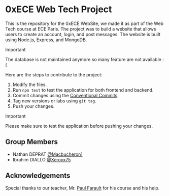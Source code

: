 # 0xECE Web Tech Project

This is the repository for the 0xECE WebSite, we made it as part of the Web Tech course at ECE Paris. The project was to build a website that allows users to create an account, login, and post messages. The website is built using Node.js, Express, and MongoDB.

> [!IMPORTANT]
> The database is not maintained anymore so many feature are not available :(

Here are the steps to contribute to the project:

1. Modify the files.
2. Run `npm test` to test the application for both frontend and backend.
3. Commit changes using the [Conventional Commits](https://www.conventionalcommits.org/en/v1.0.0/).
4. Tag new versions or labs using `git tag`.
5. Push your changes.

> [!IMPORTANT]
> Please make sure to test the application before pushing your changes.

## Group Members

- Nathan DEPRAT [@Macbucheron1](https://github.com/Macbucheron1)
- Ibrahim DIALLO [@Xeroxx75](https://github.com/Xeroxx75)

## Acknowledgements

Special thanks to our teacher, Mr. [Paul Farault](https://github.com/PaulFarault) for his course and his help.